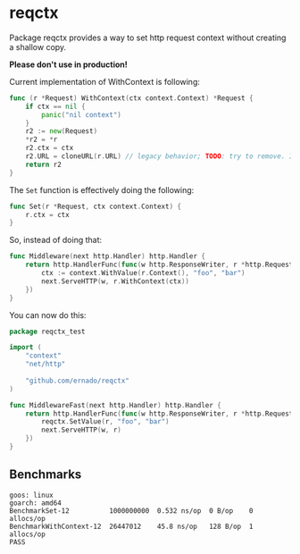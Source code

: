# reqctx

Package reqctx provides a way to set http request context without
creating a shallow copy.

**Please don't use in production!**

Current implementation of WithContext is following:
```go
func (r *Request) WithContext(ctx context.Context) *Request {
	if ctx == nil {
		panic("nil context")
	}
	r2 := new(Request)
	*r2 = *r
	r2.ctx = ctx
	r2.URL = cloneURL(r.URL) // legacy behavior; TODO: try to remove. Issue 23544
	return r2
}
```

The `Set` function is effectively doing the following:
```go
func Set(r *Request, ctx context.Context) {
	r.ctx = ctx
}
```

So, instead of doing that: 
```go
func Middleware(next http.Handler) http.Handler {
	return http.HandlerFunc(func(w http.ResponseWriter, r *http.Request) {
		ctx := context.WithValue(r.Context(), "foo", "bar")
		next.ServeHTTP(w, r.WithContext(ctx))
	})
}
```

You can now do this: 
```go
package reqctx_test

import (
	"context"
	"net/http"
	
	"github.com/ernado/reqctx"
)

func MiddlewareFast(next http.Handler) http.Handler {
	return http.HandlerFunc(func(w http.ResponseWriter, r *http.Request) {
		reqctx.SetValue(r, "foo", "bar")
		next.ServeHTTP(w, r)
	})
}
```


## Benchmarks

```
goos: linux
goarch: amd64
BenchmarkSet-12          1000000000  0.532 ns/op  0 B/op    0 allocs/op
BenchmarkWithContext-12  26447012    45.8 ns/op   128 B/op  1 allocs/op
PASS
```